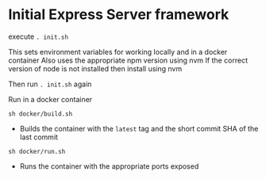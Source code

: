 # Initial Express Server framework

execute `. init.sh`

This sets environment variables for working locally and in a docker container
Also uses the appropriate npm version using nvm
If the correct version of node is not installed then install using nvm

Then run `. init.sh` again

Run in a docker container

`sh docker/build.sh`

- Builds the container with the `latest` tag and the short commit SHA of the last commit

`sh docker/run.sh`

- Runs the container with the appropriate ports exposed
